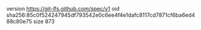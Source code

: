 version https://git-lfs.github.com/spec/v1
oid sha256:85c0f524247945df793542e0c6ee4f4e1dafc8117cd7871cf6ba6ed488c80e75
size 873
